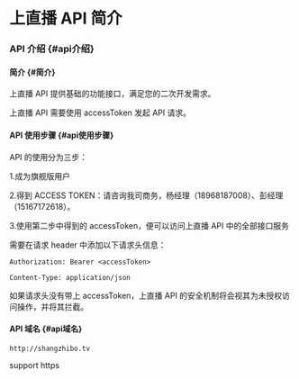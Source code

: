 # 上直播 API 简介

### API 介绍 {#api介绍}

#### 简介 {#简介}

上直播 API 提供基础的功能接口，满足您的二次开发需求。

上直播 API 需要使用 accessToken 发起 API 请求。

#### API 使用步骤 {#api使用步骤}

API 的使用分为三步：

1.成为旗舰版用户

2.得到 ACCESS TOKEN：请咨询我司商务，杨经理（18968187008）、彭经理（15167172618）。

3.使用第二步中得到的 accessToken，便可以访问上直播 API 中的全部接口服务

需要在请求 header 中添加以下请求头信息：

```
Authorization: Bearer <accessToken>

Content-Type: application/json
```

如果请求头没有带上 accessToken，上直播 API 的安全机制将会视其为未授权访问操作，并将其拦截。

#### API 域名 {#api域名}

`http://shangzhibo.tv`

support https


